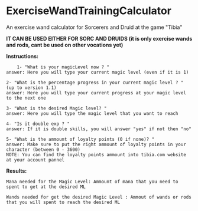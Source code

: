 # ExerciseWandTrainingCalculator
An exercise wand calculator for Sorcerers and Druid at the game "Tibia"

<strong>IT CAN BE USED EITHER FOR SORC AND DRUIDS (it is only exercise wands and rods, cant be used on other vocations yet)</strong>

<b>Instructions:</b>

        1- "What is your magicLevel now ? "
	answer: Here you will type your current magic level (even if it is 1)

	2- "What is the percentage progress in your current magic level ? " (up to version 1.1)
	answer: Here you will type your current progress at your magic level to the next one

	3- "What is the desired Magic level? "
	answer: Here you will type the magic level that you want to reach

	4- "Is it double exp ? "
	answer: If it is double skills, you will answer "yes" if not then "no"

	5- "What is the ammount of loyalty points (0 if none)? "
	answer: Make sure to put the right ammount of loyalty points in your character (between 0 - 3600)
	NOTE: You can find the loyalty points ammount into tibia.com website at your account pannel

<b>Results:</b>

	Mana needed for the Magic Level: Ammount of mana that you need to spent to get at the desired ML

	Wands needed for get the desired Magic Level : Ammout of wands or rods that you will spent to reach the desired ML

